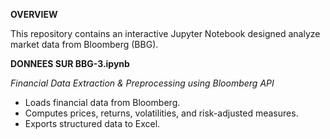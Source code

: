 **OVERVIEW**

This repository contains an interactive Jupyter Notebook designed analyze market data from Bloomberg (BBG).             

**DONNEES SUR BBG-3.ipynb**   

*Financial Data Extraction & Preprocessing using Bloomberg API*  

* Loads financial data from Bloomberg.         
* Computes prices, returns, volatilities, and risk-adjusted measures.   
* Exports structured data to Excel.     
